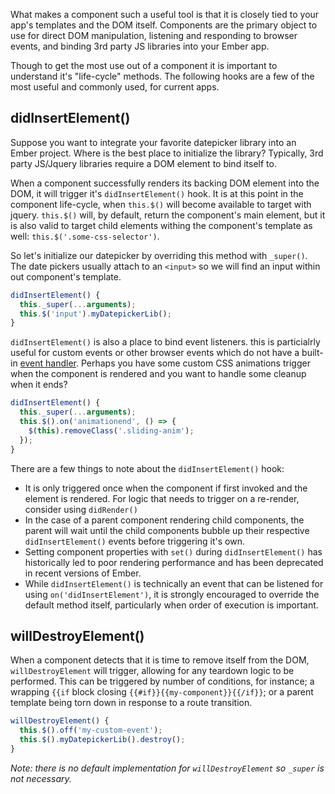 What makes a component such a useful tool is that it is closely tied to your app's templates and the DOM itself.  Components are the primary object to use for direct DOM manipulation, listening and responding to browser events, and binding 3rd party JS libraries into your Ember app.

Though to get the most use out of a component it is important to understand it's "life-cycle" methods. The following hooks are a few of the most useful and commonly used, for current apps.

## didInsertElement()

Suppose you want to integrate your favorite datepicker library into an Ember project.  Where is the best place to initialize the library?  Typically, 3rd party JS/Jquery libraries require a DOM element to bind itself to.

When a component successfully renders its backing DOM element into the DOM, it will trigger it's `didInsertElement()` hook.  It is at this point in the component life-cycle, when `this.$()` will become available to target with jquery. `this.$()` will, by default, return the component's main element, but it is also valid to target child elements withing the component's template as well: `this.$('.some-css-selector')`.

So let's initialize our datepicker by overriding this method with `_super()`.  The date pickers usually attach to an `<input>` so we will find an input within out component's template.

```components/my-component.js
didInsertElement() {
  this._super(...arguments);
  this.$('input').myDatepickerLib();
}
```

`didInsertElement()` is also a place to bind event listeners.  this is particialrly useful for custom events or other browser events which do not have a built-in [event handler](http://guides.emberjs.com/v2.1.0/components/handling-events/#toc_event-names).  Perhaps you have some custom CSS animations trigger when the component is rendered and you want to handle some cleanup when it ends?

```components/my-component.js
didInsertElement() {
  this._super(...arguments);
  this.$().on('animationend', () => {
    $(this).removeClass('.sliding-anim');
  });
}
```

There are a few things to note about the `didInsertElement()` hook:

- It is only triggered once when the component if first invoked and the element is rendered. For logic that needs to trigger on a re-render, consider using `didRender()`
- In the case of a parent component rendering child components, the parent will wait until the child components bubble up their respective `didInsertElement()` events before triggering it's own.
- Setting component properties with `set()` during `didInsertElement()` has historically led to poor rendering performance and has been deprecated in recent versions of Ember.
- While `didInsertElement()` is technically an event that can be listened for using `on('didInsertElement')`, it is strongly encouraged to override the default method itself, particularly when order of execution is important.

## willDestroyElement()

When a component detects that it is time to remove itself from the DOM, `willDestroyElement` will trigger, allowing for any teardown logic to be performed.  This can be triggered by number of conditions, for instance; a wrapping `{{if` block closing `{{#if}}{{my-component}}{{/if}}`; or a parent template being torn down in response to a route transition.

```components/my-component.js
willDestroyElement() {
  this.$().off('my-custom-event');
  this.$().myDatepickerLib().destroy();
}
```
_Note: there is no default implementation for `willDestroyElement` so `_super` is not necessary._
